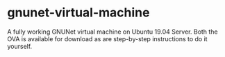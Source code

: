 # gnunet-virtual-machine
A fully working GNUNet virtual machine on Ubuntu 19.04 Server.  Both the OVA is available for download as are step-by-step instructions to do it yourself. 
